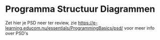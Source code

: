 # Programma Structuur Diagrammen

Zet hier je PSD neer ter review, zie https://e-learning.educom.nu/essentials/ProgrammingBasics/psd/ voor meer info over PSD's
